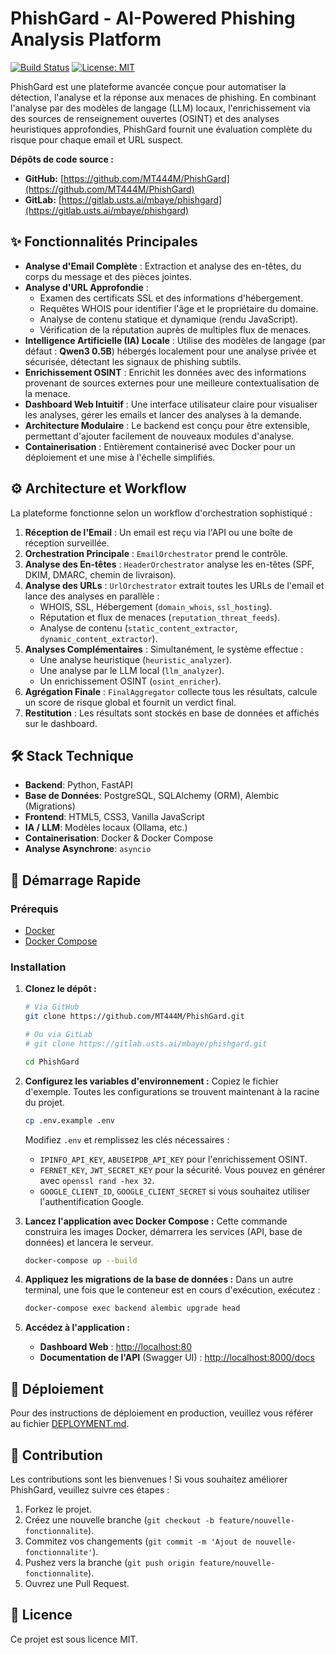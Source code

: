 # PhishGard - AI-Powered Phishing Analysis Platform

[![Build Status](https://img.shields.io/badge/build-passing-brightgreen)](https://github.com/MT444M/PhishGard)
[![License: MIT](https://img.shields.io/badge/License-MIT-yellow.svg)](https://opensource.org/licenses/MIT)

PhishGard est une plateforme avancée conçue pour automatiser la détection, l'analyse et la réponse aux menaces de phishing. En combinant l'analyse par des modèles de langage (LLM) locaux, l'enrichissement via des sources de renseignement ouvertes (OSINT) et des analyses heuristiques approfondies, PhishGard fournit une évaluation complète du risque pour chaque email et URL suspect.

**Dépôts de code source :**
- **GitHub:** [https://github.com/MT444M/PhishGard](https://github.com/MT444M/PhishGard)
- **GitLab:** [https://gitlab.usts.ai/mbaye/phishgard](https://gitlab.usts.ai/mbaye/phishgard)

## ✨ Fonctionnalités Principales

- **Analyse d'Email Complète** : Extraction et analyse des en-têtes, du corps du message et des pièces jointes.
- **Analyse d'URL Approfondie** :
    - Examen des certificats SSL et des informations d'hébergement.
    - Requêtes WHOIS pour identifier l'âge et le propriétaire du domaine.
    - Analyse de contenu statique et dynamique (rendu JavaScript).
    - Vérification de la réputation auprès de multiples flux de menaces.
- **Intelligence Artificielle (IA) Locale** : Utilise des modèles de langage (par défaut : **Qwen3 0.5B**) hébergés localement pour une analyse privée et sécurisée, détectant les signaux de phishing subtils.
- **Enrichissement OSINT** : Enrichit les données avec des informations provenant de sources externes pour une meilleure contextualisation de la menace.
- **Dashboard Web Intuitif** : Une interface utilisateur claire pour visualiser les analyses, gérer les emails et lancer des analyses à la demande.
- **Architecture Modulaire** : Le backend est conçu pour être extensible, permettant d'ajouter facilement de nouveaux modules d'analyse.
- **Containerisation** : Entièrement containerisé avec Docker pour un déploiement et une mise à l'échelle simplifiés.

## ⚙️ Architecture et Workflow

La plateforme fonctionne selon un workflow d'orchestration sophistiqué :

1.  **Réception de l'Email** : Un email est reçu via l'API ou une boîte de réception surveillée.
2.  **Orchestration Principale** : `EmailOrchestrator` prend le contrôle.
3.  **Analyse des En-têtes** : `HeaderOrchestrator` analyse les en-têtes (SPF, DKIM, DMARC, chemin de livraison).
4.  **Analyse des URLs** : `UrlOrchestrator` extrait toutes les URLs de l'email et lance des analyses en parallèle :
    - WHOIS, SSL, Hébergement (`domain_whois`, `ssl_hosting`).
    - Réputation et flux de menaces (`reputation_threat_feeds`).
    - Analyse de contenu (`static_content_extractor`, `dynamic_content_extractor`).
5.  **Analyses Complémentaires** : Simultanément, le système effectue :
    - Une analyse heuristique (`heuristic_analyzer`).
    - Une analyse par le LLM local (`llm_analyzer`).
    - Un enrichissement OSINT (`osint_enricher`).
6.  **Agrégation Finale** : `FinalAggregator` collecte tous les résultats, calcule un score de risque global et fournit un verdict final.
7.  **Restitution** : Les résultats sont stockés en base de données et affichés sur le dashboard.

## 🛠️ Stack Technique

-   **Backend**: Python, FastAPI
-   **Base de Données**: PostgreSQL, SQLAlchemy (ORM), Alembic (Migrations)
-   **Frontend**: HTML5, CSS3, Vanilla JavaScript
-   **IA / LLM**: Modèles locaux (Ollama, etc.)
-   **Containerisation**: Docker & Docker Compose
-   **Analyse Asynchrone**: `asyncio`

## 🚀 Démarrage Rapide

### Prérequis

-   [Docker](https://www.docker.com/get-started)
-   [Docker Compose](https://docs.docker.com/compose/install/)

### Installation

1.  **Clonez le dépôt :**
    ```bash
    # Via GitHub
    git clone https://github.com/MT444M/PhishGard.git
    
    # Ou via GitLab
    # git clone https://gitlab.usts.ai/mbaye/phishgard.git
    
    cd PhishGard
    ```

2.  **Configurez les variables d'environnement :**
    Copiez le fichier d'exemple. Toutes les configurations se trouvent maintenant à la racine du projet.
    ```bash
    cp .env.example .env
    ```
    Modifiez `.env` et remplissez les clés nécessaires :
    - `IPINFO_API_KEY`, `ABUSEIPDB_API_KEY` pour l'enrichissement OSINT.
    - `FERNET_KEY`, `JWT_SECRET_KEY` pour la sécurité. Vous pouvez en générer avec `openssl rand -hex 32`.
    - `GOOGLE_CLIENT_ID`, `GOOGLE_CLIENT_SECRET` si vous souhaitez utiliser l'authentification Google.

3.  **Lancez l'application avec Docker Compose :**
    Cette commande construira les images Docker, démarrera les services (API, base de données) et lancera le serveur.
    ```bash
    docker-compose up --build
    ```

4.  **Appliquez les migrations de la base de données :**
    Dans un autre terminal, une fois que le conteneur est en cours d'exécution, exécutez :
    ```bash
    docker-compose exec backend alembic upgrade head
    ```

5.  **Accédez à l'application :**
    -   **Dashboard Web** : [http://localhost:80](http://localhost:80)
    -   **Documentation de l'API** (Swagger UI) : [http://localhost:8000/docs](http://localhost:8000/docs)

## 🚢 Déploiement

Pour des instructions de déploiement en production, veuillez vous référer au fichier [DEPLOYMENT.md](DEPLOYMENT.md).

## 🤝 Contribution

Les contributions sont les bienvenues ! Si vous souhaitez améliorer PhishGard, veuillez suivre ces étapes :

1.  Forkez le projet.
2.  Créez une nouvelle branche (`git checkout -b feature/nouvelle-fonctionnalite`).
3.  Commitez vos changements (`git commit -m 'Ajout de nouvelle-fonctionnalite'`).
4.  Pushez vers la branche (`git push origin feature/nouvelle-fonctionnalite`).
5.  Ouvrez une Pull Request.

## 📄 Licence

Ce projet est sous licence MIT.